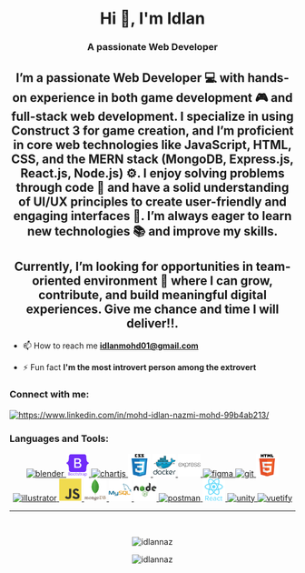 <h1 align="center">Hi 👋, I'm Idlan</h1>
<h3 align="center">A passionate Web Developer</h3>

<h2 align= "center">I’m a passionate Web Developer 💻 with hands-on experience in both game development 🎮 and full-stack web development. I specialize in using Construct 3 for game creation, and I’m proficient in core web technologies like JavaScript, HTML, CSS, and the MERN stack (MongoDB, Express.js, React.js, Node.js) ⚙️. I enjoy solving problems through code 🧠 and have a solid understanding of UI/UX principles to create user-friendly and engaging interfaces 🎨. I’m always eager to learn new technologies 📚 and improve my skills. </h2>

<h2 align= "center">Currently, I’m looking for opportunities in team-oriented environment 🤝 where I can grow, contribute, and build meaningful digital experiences. Give me chance and time I will deliver!!. </h2>



- 📫 How to reach me **idlanmohd01@gmail.com**

- ⚡ Fun fact **I'm the most introvert person among the extrovert**

<h3 align="left">Connect with me:</h3>
<p align="left">
<a href="https://linkedin.com/in/https://www.linkedin.com/in/mohd-idlan-nazmi-mohd-99b4ab213/" target="blank"><img align="center" src="https://raw.githubusercontent.com/rahuldkjain/github-profile-readme-generator/master/src/images/icons/Social/linked-in-alt.svg" alt="https://www.linkedin.com/in/mohd-idlan-nazmi-mohd-99b4ab213/" height="30" width="40" /></a>
</p>

<h3 align="left">Languages and Tools:</h3>
<p align="center"> <a href="https://www.blender.org/" target="_blank" rel="noreferrer"> <img src="https://download.blender.org/branding/community/blender_community_badge_white.svg" alt="blender" width="40" height="40"/> </a> <a href="https://getbootstrap.com" target="_blank" rel="noreferrer"> <img src="https://raw.githubusercontent.com/devicons/devicon/master/icons/bootstrap/bootstrap-plain-wordmark.svg" alt="bootstrap" width="40" height="40"/> </a> <a href="https://www.chartjs.org" target="_blank" rel="noreferrer"> <img src="https://www.chartjs.org/media/logo-title.svg" alt="chartjs" width="40" height="40"/> </a> <a href="https://www.w3schools.com/css/" target="_blank" rel="noreferrer"> <img src="https://raw.githubusercontent.com/devicons/devicon/master/icons/css3/css3-original-wordmark.svg" alt="css3" width="40" height="40"/> </a> <a href="https://www.docker.com/" target="_blank" rel="noreferrer"> <img src="https://raw.githubusercontent.com/devicons/devicon/master/icons/docker/docker-original-wordmark.svg" alt="docker" width="40" height="40"/> </a> <a href="https://expressjs.com" target="_blank" rel="noreferrer"> <img src="https://raw.githubusercontent.com/devicons/devicon/master/icons/express/express-original-wordmark.svg" alt="express" width="40" height="40"/> </a> <a href="https://www.figma.com/" target="_blank" rel="noreferrer"> <img src="https://www.vectorlogo.zone/logos/figma/figma-icon.svg" alt="figma" width="40" height="40"/> </a> <a href="https://git-scm.com/" target="_blank" rel="noreferrer"> <img src="https://www.vectorlogo.zone/logos/git-scm/git-scm-icon.svg" alt="git" width="40" height="40"/> </a> <a href="https://www.w3.org/html/" target="_blank" rel="noreferrer"> <img src="https://raw.githubusercontent.com/devicons/devicon/master/icons/html5/html5-original-wordmark.svg" alt="html5" width="40" height="40"/> </a> <a href="https://www.adobe.com/in/products/illustrator.html" target="_blank" rel="noreferrer"> <img src="https://www.vectorlogo.zone/logos/adobe_illustrator/adobe_illustrator-icon.svg" alt="illustrator" width="40" height="40"/> </a> <a href="https://developer.mozilla.org/en-US/docs/Web/JavaScript" target="_blank" rel="noreferrer"> <img src="https://raw.githubusercontent.com/devicons/devicon/master/icons/javascript/javascript-original.svg" alt="javascript" width="40" height="40"/> </a> <a href="https://www.mongodb.com/" target="_blank" rel="noreferrer"> <img src="https://raw.githubusercontent.com/devicons/devicon/master/icons/mongodb/mongodb-original-wordmark.svg" alt="mongodb" width="40" height="40"/> </a> <a href="https://www.mysql.com/" target="_blank" rel="noreferrer"> <img src="https://raw.githubusercontent.com/devicons/devicon/master/icons/mysql/mysql-original-wordmark.svg" alt="mysql" width="40" height="40"/> </a> <a href="https://nodejs.org" target="_blank" rel="noreferrer"> <img src="https://raw.githubusercontent.com/devicons/devicon/master/icons/nodejs/nodejs-original-wordmark.svg" alt="nodejs" width="40" height="40"/> </a> <a href="https://postman.com" target="_blank" rel="noreferrer"> <img src="https://www.vectorlogo.zone/logos/getpostman/getpostman-icon.svg" alt="postman" width="40" height="40"/> </a> <a href="https://reactjs.org/" target="_blank" rel="noreferrer"> <img src="https://raw.githubusercontent.com/devicons/devicon/master/icons/react/react-original-wordmark.svg" alt="react" width="40" height="40"/> </a> <a href="https://unity.com/" target="_blank" rel="noreferrer"> <img src="https://www.vectorlogo.zone/logos/unity3d/unity3d-icon.svg" alt="unity" width="40" height="40"/> </a> <a href="https://vuetifyjs.com/en/" target="_blank" rel="noreferrer"> <img src="https://bestofjs.org/logos/vuetify.svg" alt="vuetify" width="40" height="40"/> </a> </p>
<hr>
<br>

<!-- <p align="center"><img align="center" src="https://github-readme-stats.vercel.app/api?username=idlannaz&show_icons=true&locale=en" alt="idlannaz" /></p>
<br>

<p align="center"><img align="center" src="https://github-readme-streak-stats.herokuapp.com/?user=idlannaz&" alt="idlannaz" /></p>
<br>  -->

<p align="center"><img  src="https://github-readme-stats.vercel.app/api/top-langs?username=idlannaz&show_icons=true&locale=en&layout=compact" alt="idlannaz" /></p>
<p align="center"> <img src="https://komarev.com/ghpvc/?username=idlannaz&label=Profile%20views&color=0e75b6&style=flat" alt="idlannaz" /> </p>


